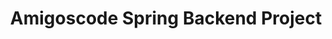 ---
layout: project
title: "Amigoscode Spring Backend Project"
short_description: "A quick description of this project."
image: "/assets/images/projects/ProjectAmigoscodeSpringBackend/amigoscode.jpeg"
category: "Springboot Projects"

---